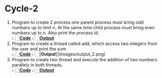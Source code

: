 # Cycle-2

 1. Program to create 2 process one parent process must bring odd numbers up to limit n. At the same time child process must bring even numbers up to n. Also print the process id.<br>👉🏻[**Code**](1_odd-even.c)  👉🏻[**Output**](images/output_1.png)
 2. Program to create a thread called add, which access two integers from the user and print the sum.<br>👉🏻[**Code**](2_single-thread.c)  👉🏻[**Output**]](images/output_2.png)
 3. Program to create two thread and execute the addition of two numbers parallely in both threads.<br>👉🏻[**Code**](3_double-thread-sum.c)  👉🏻[**Output**](images/output_3.png)
